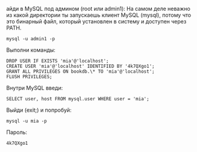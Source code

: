 айди в MySQL под админом (root или admin1):
На самом деле неважно из какой директории ты запускаешь клиент MySQL (mysql), потому что это бинарный файл, который установлен в систему и доступен через PATH.

```
mysql -u admin1 -p
```

Выполни команды:

```
DROP USER IF EXISTS 'mia'@'localhost';
CREATE USER 'mia'@'localhost' IDENTIFIED BY '4k7QXgo1';
GRANT ALL PRIVILEGES ON bookdb.\* TO 'mia'@'localhost';
FLUSH PRIVILEGES;
```

Внутри MySQL введи:

```
SELECT user, host FROM mysql.user WHERE user = 'mia';
```

Выйди (exit;) и попробуй:

```
mysql -u mia -p
```

Пароль:

```
4k7QXgo1
```
